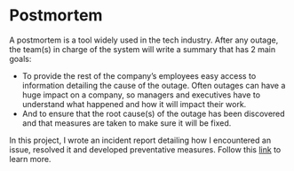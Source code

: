 # Postmortem

A postmortem is a tool widely used in the tech industry. After any outage, the team(s) in charge of the system will write a summary that has 2 main goals:

- To provide the rest of the company’s employees easy access to information detailing the cause of the outage. Often outages can have a huge impact on a company, so managers and executives have to understand what happened and how it will impact their work.
- And to ensure that the root cause(s) of the outage has been discovered and that measures are taken to make sure it will be fixed.

In this project, I wrote an incident report detailing how I encountered an issue, resolved it and developed preventative measures. Follow this [link](https://docs.google.com/document/d/1RXHWkbVpegR84Fjuriq_MpurBzzLuw7WReGHeFzSQOs/edit?usp=sharing) to learn more.
